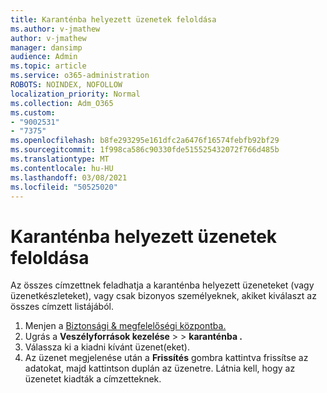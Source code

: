 ```yaml
---
title: Karanténba helyezett üzenetek feloldása
ms.author: v-jmathew
author: v-jmathew
manager: dansimp
audience: Admin
ms.topic: article
ms.service: o365-administration
ROBOTS: NOINDEX, NOFOLLOW
localization_priority: Normal
ms.collection: Adm_O365
ms.custom:
- "9002531"
- "7375"
ms.openlocfilehash: b8fe293295e161dfc2a6476f16574febfb92bf29
ms.sourcegitcommit: 1f998ca586c90330fde515525432072f766d485b
ms.translationtype: MT
ms.contentlocale: hu-HU
ms.lasthandoff: 03/08/2021
ms.locfileid: "50525020"
---
```

# <a name="release-quarantined-messages"></a>Karanténba helyezett üzenetek feloldása

Az összes címzettnek feladhatja a karanténba helyezett üzeneteket (vagy üzenetkészleteket), vagy csak bizonyos személyeknek, akiket kiválaszt az összes címzett listájából.

1. Menjen a [Biztonsági & megfelelőségi központba.](https://go.microsoft.com/fwlink/p/?linkid=2077143)
2. Ugrás a **Veszélyforrások kezelése**  >    >  **karanténba .**
3. Válassza ki a kiadni kívánt üzenet(eket).
4. Az üzenet megjelenése után a **Frissítés** gombra kattintva frissítse az adatokat, majd kattintson duplán az üzenetre. Látnia kell, hogy az üzenetet kiadták a címzetteknek.
